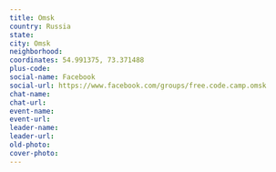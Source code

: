 ```yaml
---
title: Omsk
country: Russia
state: 
city: Omsk
neighborhood: 
coordinates: 54.991375, 73.371488
plus-code:
social-name: Facebook
social-url: https://www.facebook.com/groups/free.code.camp.omsk
chat-name:
chat-url:
event-name:
event-url:
leader-name:
leader-url:
old-photo: 
cover-photo:
---
```

